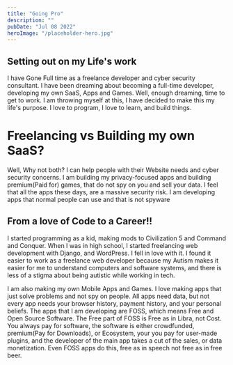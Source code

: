 ```yaml
---
title: "Going Pro"
description: ""
pubDate: "Jul 08 2022"
heroImage: "/placeholder-hero.jpg"
---
```

## Setting out on my Life's work

I have Gone Full time as a freelance developer and cyber security consultant. I have been dreaming about 
becoming a full-time developer, developing my own SaaS, Apps and Games. Well, enough dreaming, time to get to work. I am throwing myself at this, I have decided to make this my life's purpose. I love to program, I love to learn, and build things. 

# Freelancing vs Building my own SaaS?

Well, Why not both? I can help people with their Website needs and cyber security concerns. I am building
my privacy-focused apps and building premium(Paid for) games, that do not spy on you and sell your data.
I feel that all the apps these days, are a massive security risk. I am developing apps that normal people can use and that is not spyware

## From a love of Code to a Career!! 

I started programming as a kid, making mods to Civilization 5 and Command and Conquer. 
When I was in high school, I started freelancing web development with Django, and WordPress. I fell in love with it.
I found it easier to work as a freelance web developer because my Autism makes it easier for me to understand computers and software systems, and 
there is less of a stigma about being autistic while working in tech. 

I am also making my own Mobile Apps and Games. I love making apps that just solve problems and not spy on people. All apps need data,
but not every app needs your browser history, payment history, and your personal beliefs. The apps that I am developing are FOSS,
which means Free and Open Source Software. The Free part of FOSS is Free as in Libra, not Cost. You always pay for software,
the software is either crowdfunded, premium(Pay for Downloads), or Ecosystem, your you pay for user-made plugins, and the developer of the main app
takes a cut of the sales, or data monetization. Even FOSS apps do this, free as in speech not free as in free beer. 


